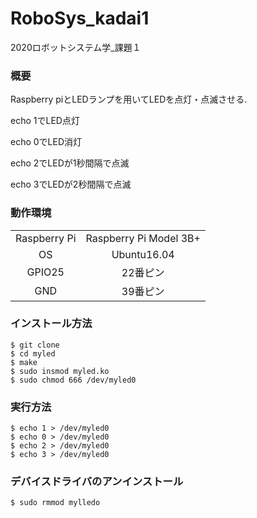# RoboSys_kadai1

2020ロボットシステム学_課題１

### 概要
Raspberry piとLEDランプを用いてLEDを点灯・点滅させる.

echo 1でLED点灯

echo 0でLED消灯

echo 2でLEDが1秒間隔で点滅

echo 3でLEDが2秒間隔で点滅


### 動作環境
|||
|:--:|:--:|
| Raspberry Pi | Raspberry Pi Model 3B+ |
| OS | Ubuntu16.04 |
| GPIO25 | 22番ピン |
| GND | 39番ピン |

### インストール方法
```
$ git clone 
$ cd myled
$ make
$ sudo insmod myled.ko
$ sudo chmod 666 /dev/myled0
```
### 実行方法
```
$ echo 1 > /dev/myled0
$ echo 0 > /dev/myled0
$ echo 2 > /dev/myled0
$ echo 3 > /dev/myled0
```
### デバイスドライバのアンインストール
```
$ sudo rmmod mylledo

